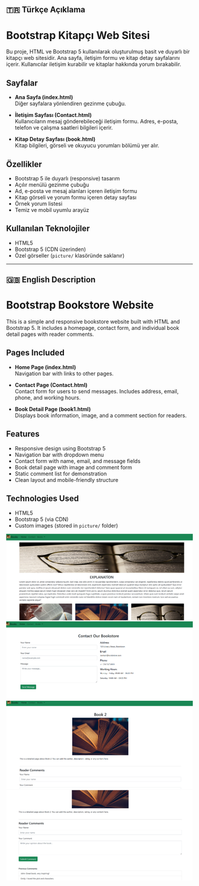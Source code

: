 ## 🇹🇷 Türkçe Açıklama

#  Bootstrap Kitapçı Web Sitesi

Bu proje, HTML ve Bootstrap 5 kullanılarak oluşturulmuş basit ve duyarlı bir kitapçı web sitesidir. Ana sayfa, iletişim formu ve kitap detay sayfalarını içerir. Kullanıcılar iletişim kurabilir ve kitaplar hakkında yorum bırakabilir.

##  Sayfalar

- **Ana Sayfa (index.html)**  
  Diğer sayfalara yönlendiren gezinme çubuğu.

- **İletişim Sayfası (Contact.html)**  
  Kullanıcıların mesaj gönderebileceği iletişim formu. Adres, e-posta, telefon ve çalışma saatleri bilgileri içerir.

- **Kitap Detay Sayfası (book.html)**  
  Kitap bilgileri, görseli ve okuyucu yorumları bölümü yer alır.

##  Özellikler

- Bootstrap 5 ile duyarlı (responsive) tasarım
- Açılır menülü gezinme çubuğu
- Ad, e-posta ve mesaj alanları içeren iletişim formu
- Kitap görseli ve yorum formu içeren detay sayfası
- Örnek yorum listesi
- Temiz ve mobil uyumlu arayüz

##  Kullanılan Teknolojiler

- HTML5
- Bootstrap 5 (CDN üzerinden)
- Özel görseller (`picture/` klasöründe saklanır)
---
## 🇬🇧 English Description

#  Bootstrap Bookstore Website

This is a simple and responsive bookstore website built with HTML and Bootstrap 5. It includes a homepage, contact form, and individual book detail pages with reader comments.

##  Pages Included

- **Home Page (index.html)**  
  Navigation bar with links to other pages.

- **Contact Page (Contact.html)**  
  Contact form for users to send messages. Includes address, email, phone, and working hours.

- **Book Detail Page (book1.html)**  
  Displays book information, image, and a comment section for readers.

## Features

- Responsive design using Bootstrap 5
- Navigation bar with dropdown menu
- Contact form with name, email, and message fields
- Book detail page with image and comment form
- Static comment list for demonstration
- Clean layout and mobile-friendly structure

##  Technologies Used

- HTML5
- Bootstrap 5 (via CDN)
- Custom images (stored in `picture/` folder)


![alt text](<book (4).png>) ![alt text](book.png) ![alt text](<book (2).png>) ![alt text](<book (3).png>)
